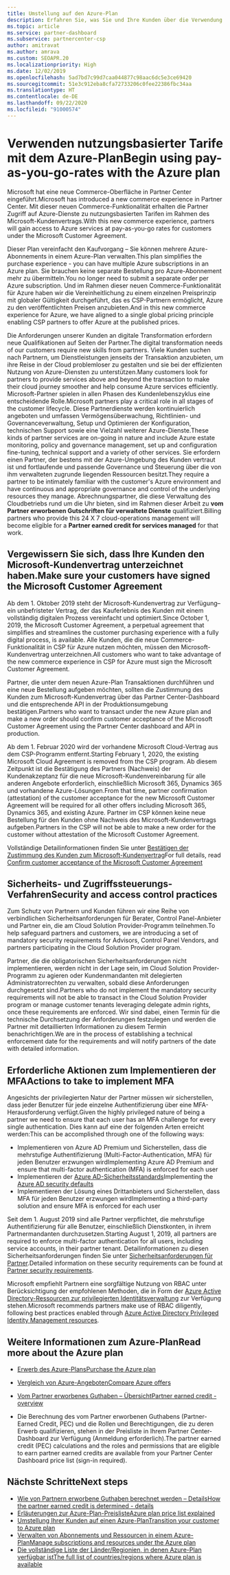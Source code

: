 ```yaml
---
title: Umstellung auf den Azure-Plan
description: Erfahren Sie, was Sie und Ihre Kunden über die Verwendung des Azure-Plans mit nutzungsbasierter Bezahlung wissen müssen, einschließlich der ersten Schritte und Sicherheitsmaßnahmen.
ms.topic: article
ms.service: partner-dashboard
ms.subservice: partnercenter-csp
author: amitravat
ms.author: amrava
ms.custom: SEOAPR.20
ms.localizationpriority: High
ms.date: 12/02/2019
ms.openlocfilehash: 5ad7bd7c99d7caa044877c98aac6dc5e3ce69420
ms.sourcegitcommit: 51e3c912eba8cfa72733206c0fee22386fbc34aa
ms.translationtype: HT
ms.contentlocale: de-DE
ms.lasthandoff: 09/22/2020
ms.locfileid: "91000574"
---
```

# <a name="begin-using-pay-as-you-go-rates-with-the-azure-plan"></a><span data-ttu-id="57363-103">Verwenden nutzungsbasierter Tarife mit dem Azure-Plan</span><span class="sxs-lookup"><span data-stu-id="57363-103">Begin using pay-as-you-go-rates with the Azure plan</span></span>

<span data-ttu-id="57363-104">Microsoft hat eine neue Commerce-Oberfläche in Partner Center eingeführt.</span><span class="sxs-lookup"><span data-stu-id="57363-104">Microsoft has introduced a new commerce experience in Partner Center.</span></span>  <span data-ttu-id="57363-105">Mit dieser neuen Commerce-Funktionalität erhalten die Partner Zugriff auf Azure-Dienste zu nutzungsbasierten Tarifen im Rahmen des Microsoft-Kundenvertrags.</span><span class="sxs-lookup"><span data-stu-id="57363-105">With this new commerce experience, partners will gain access to Azure services at pay-as-you-go rates for customers under the Microsoft Customer Agreement.</span></span>

<span data-ttu-id="57363-106">Dieser Plan vereinfacht den Kaufvorgang – Sie können mehrere Azure-Abonnements in einem Azure-Plan verwalten.</span><span class="sxs-lookup"><span data-stu-id="57363-106">This plan simplifies the purchase experience - you can have multiple Azure subscriptions in an Azure plan.</span></span> <span data-ttu-id="57363-107">Sie brauchen keine separate Bestellung pro Azure-Abonnement mehr zu übermitteln.</span><span class="sxs-lookup"><span data-stu-id="57363-107">You no longer need to submit a separate order per Azure subscription.</span></span> <span data-ttu-id="57363-108">Und im Rahmen dieser neuen Commerce-Funktionalität für Azure haben wir die Vereinheitlichung zu einem einzelnen Preisprinzip mit globaler Gültigkeit durchgeführt, das es CSP-Partnern ermöglicht, Azure zu den veröffentlichten Preisen anzubieten.</span><span class="sxs-lookup"><span data-stu-id="57363-108">And in this new commerce experience for Azure, we have aligned to a single global pricing principle enabling CSP partners to offer Azure at the published prices.</span></span>

<span data-ttu-id="57363-109">Die Anforderungen unserer Kunden an digitale Transformation erfordern neue Qualifikationen auf Seiten der Partner.</span><span class="sxs-lookup"><span data-stu-id="57363-109">The digital transformation needs of our customers require new skills from partners.</span></span> <span data-ttu-id="57363-110">Viele Kunden suchen nach Partnern, um Dienstleistungen jenseits der Transaktion anzubieten, um ihre Reise in der Cloud problemloser zu gestalten und sie bei der effizienten Nutzung von Azure-Diensten zu unterstützen.</span><span class="sxs-lookup"><span data-stu-id="57363-110">Many customers look for partners to provide services above and beyond the transaction to make their cloud journey smoother and help consume Azure services efficiently.</span></span> <span data-ttu-id="57363-111">Microsoft-Partner spielen in allen Phasen des Kundenlebenszyklus eine entscheidende Rolle.</span><span class="sxs-lookup"><span data-stu-id="57363-111">Microsoft partners play a critical role in all stages of the customer lifecycle.</span></span> <span data-ttu-id="57363-112">Diese Partnerdienste werden kontinuierlich angeboten und umfassen Vermögensüberwachung, Richtlinien- und Governanceverwaltung, Setup und Optimieren der Konfiguration, technischen Support sowie eine Vielzahl weiterer Azure-Dienste.</span><span class="sxs-lookup"><span data-stu-id="57363-112">These kinds of partner services are on-going in nature and include Azure estate monitoring, policy and governance management, set up and configuration fine-tuning, technical support and a variety of other services.</span></span> <span data-ttu-id="57363-113">Sie erfordern einen Partner, der bestens mit der Azure-Umgebung des Kunden vertraut ist und fortlaufende und passende Governance und Steuerung über die von ihm verwalteten zugrunde liegenden Ressourcen besitzt.</span><span class="sxs-lookup"><span data-stu-id="57363-113">They require a partner to be intimately familiar with the customer's Azure environment and have continuous and appropriate governance and control of the underlying resources they manage.</span></span> <span data-ttu-id="57363-114">Abrechnungspartner, die diese Verwaltung des Cloudbetriebs rund um die Uhr bieten, sind im Rahmen dieser Arbeit zu **vom Partner erworbenen Gutschriften für verwaltete Dienste** qualifiziert.</span><span class="sxs-lookup"><span data-stu-id="57363-114">Billing partners who provide this 24 X 7 cloud-operations management will become eligible for a **Partner earned credit for services managed** for that work.</span></span>

## <a name="make-sure-your-customers-have-signed-the-microsoft-customer-agreement"></a><span data-ttu-id="57363-115">Vergewissern Sie sich, dass Ihre Kunden den Microsoft-Kundenvertrag unterzeichnet haben.</span><span class="sxs-lookup"><span data-stu-id="57363-115">Make sure your customers have signed the Microsoft Customer Agreement</span></span>

<span data-ttu-id="57363-116">Ab dem 1. Oktober 2019 steht der Microsoft-Kundenvertrag zur Verfügung– ein unbefristeter Vertrag, der das Kauferlebnis des Kunden mit einem vollständig digitalen Prozess vereinfacht und optimiert.</span><span class="sxs-lookup"><span data-stu-id="57363-116">Since October 1, 2019, the Microsoft Customer Agreement, a perpetual agreement that simplifies and streamlines the customer purchasing experience with a fully digital process, is available.</span></span> <span data-ttu-id="57363-117">Alle Kunden, die die neue Commerce-Funktionalität in CSP für Azure nutzen möchten, müssen den Microsoft-Kundenvertrag unterzeichnen.</span><span class="sxs-lookup"><span data-stu-id="57363-117">All customers who want to take advantage of the new commerce experience in CSP for Azure must sign the Microsoft Customer Agreement.</span></span>

<span data-ttu-id="57363-118">Partner, die unter dem neuen Azure-Plan Transaktionen durchführen und eine neue Bestellung aufgeben möchten, sollten die Zustimmung des Kunden zum Microsoft-Kundenvertrag über das Partner Center-Dashboard und die entsprechende API in der Produktionsumgebung bestätigen.</span><span class="sxs-lookup"><span data-stu-id="57363-118">Partners who want to transact under the new Azure plan and make a new order should confirm customer acceptance of the Microsoft Customer Agreement using the Partner Center dashboard and API in production.</span></span>

<span data-ttu-id="57363-119">Ab dem 1. Februar 2020 wird der vorhandene Microsoft Cloud-Vertrag aus dem CSP-Programm entfernt.</span><span class="sxs-lookup"><span data-stu-id="57363-119">Starting February 1, 2020, the existing Microsoft Cloud Agreement is removed from the CSP program.</span></span> <span data-ttu-id="57363-120">Ab diesem Zeitpunkt ist die Bestätigung des Partners (Nachweis) der Kundenakzeptanz für die neue Microsoft-Kundenvereinbarung für alle anderen Angebote erforderlich, einschließlich Microsoft 365, Dynamics 365 und vorhandene Azure-Lösungen.</span><span class="sxs-lookup"><span data-stu-id="57363-120">From that time, partner confirmation (attestation) of the customer acceptance for the new Microsoft Customer Agreement will be required for all other offers including Microsoft 365, Dynamics 365, and existing Azure.</span></span> <span data-ttu-id="57363-121">Partner im CSP können keine neue Bestellung für den Kunden ohne Nachweis des Microsoft-Kundenvertrags aufgeben.</span><span class="sxs-lookup"><span data-stu-id="57363-121">Partners in the CSP will not be able to make a new order for the customer without attestation of the Microsoft Customer Agreement.</span></span>

<span data-ttu-id="57363-122">Vollständige Detailinformationen finden Sie unter [Bestätigen der Zustimmung des Kunden zum Microsoft-Kundenvertrag](confirm-customer-agreement.md)</span><span class="sxs-lookup"><span data-stu-id="57363-122">For full details, read [Confirm customer acceptance of the Microsoft Customer Agreement](confirm-customer-agreement.md)</span></span>

## <a name="security-and-access-control-practices"></a><span data-ttu-id="57363-123">Sicherheits- und Zugriffssteuerungs-Verfahren</span><span class="sxs-lookup"><span data-stu-id="57363-123">Security and access control practices</span></span>

<span data-ttu-id="57363-124">Zum Schutz von Partnern und Kunden führen wir eine Reihe von verbindlichen Sicherheitsanforderungen für Berater, Control Panel-Anbieter und Partner ein, die am Cloud Solution Provider-Programm teilnehmen.</span><span class="sxs-lookup"><span data-stu-id="57363-124">To help safeguard partners and customers, we are introducing a set of mandatory security requirements for Advisors, Control Panel Vendors, and partners participating in the Cloud Solution Provider program.</span></span>

<span data-ttu-id="57363-125">Partner, die die obligatorischen Sicherheitsanforderungen nicht implementieren, werden nicht in der Lage sein, im Cloud Solution Provider-Programm zu agieren oder Kundenmandanten mit delegierten Administratorrechten zu verwalten, sobald diese Anforderungen durchgesetzt sind.</span><span class="sxs-lookup"><span data-stu-id="57363-125">Partners who do not implement the mandatory security requirements will not be able to transact in the Cloud Solution Provider program or manage customer tenants leveraging delegate admin rights, once these requirements are enforced.</span></span> <span data-ttu-id="57363-126">Wir sind dabei, einen Termin für die technische Durchsetzung der Anforderungen festzulegen und werden die Partner mit detaillierten Informationen zu diesem Termin benachrichtigen.</span><span class="sxs-lookup"><span data-stu-id="57363-126">We are in the process of establishing a technical enforcement date for the requirements and will notify partners of the date with detailed information.</span></span>

## <a name="actions-to-take-to-implement-mfa"></a><span data-ttu-id="57363-127">Erforderliche Aktionen zum Implementieren der MFA</span><span class="sxs-lookup"><span data-stu-id="57363-127">Actions to take to implement MFA</span></span>

<span data-ttu-id="57363-128">Angesichts der privilegierten Natur der Partner müssen wir sicherstellen, dass jeder Benutzer für jede einzelne Authentifizierung über eine MFA-Herausforderung verfügt.</span><span class="sxs-lookup"><span data-stu-id="57363-128">Given the highly privileged nature of being a partner we need to ensure that each user has an MFA challenge for every single authentication.</span></span> <span data-ttu-id="57363-129">Dies kann auf eine der folgenden Arten erreicht werden:</span><span class="sxs-lookup"><span data-stu-id="57363-129">This can be accomplished through one of the following ways:</span></span>

- <span data-ttu-id="57363-130">Implementieren von Azure AD Premium und Sicherstellen, dass die mehrstufige Authentifizierung (Multi-Factor-Authentication, MFA) für jeden Benutzer erzwungen wird</span><span class="sxs-lookup"><span data-stu-id="57363-130">Implementing Azure AD Premium and ensure that multi-factor authentication (MFA) is enforced for each user</span></span>
- <span data-ttu-id="57363-131">Implementieren der [Azure AD-Sicherheitsstandards](/azure/active-directory/conditional-access/concept-conditional-access-security-defaults)</span><span class="sxs-lookup"><span data-stu-id="57363-131">Implementing the [Azure AD security defaults](/azure/active-directory/conditional-access/concept-conditional-access-security-defaults)</span></span>
- <span data-ttu-id="57363-132">Implementieren der Lösung eines Drittanbieters und Sicherstellen, dass MFA für jeden Benutzer erzwungen wird</span><span class="sxs-lookup"><span data-stu-id="57363-132">Implementing a third-party solution and ensure MFA is enforced for each user</span></span>

<span data-ttu-id="57363-133">Seit dem 1. August 2019 sind alle Partner verpflichtet, die mehrstufige Authentifizierung für alle Benutzer, einschließlich Dienstkonten, in ihrem Partnermandanten durchzusetzen.</span><span class="sxs-lookup"><span data-stu-id="57363-133">Starting August 1, 2019, all partners are required to enforce multi-factor authentication for all users, including service accounts, in their partner tenant.</span></span> <span data-ttu-id="57363-134">Detailinformationen zu diesen Sicherheitsanforderungen finden Sie unter [Sicherheitsanforderungen für Partner](partner-security-requirements.md).</span><span class="sxs-lookup"><span data-stu-id="57363-134">Detailed information on these security requirements can be found at [Partner security requirements](partner-security-requirements.md).</span></span>

<span data-ttu-id="57363-135">Microsoft empfiehlt Partnern eine sorgfältige Nutzung von RBAC unter Berücksichtigung der empfohlenen Methoden, die in Form der [Azure Active Directory-Ressourcen zur privilegierten Identitätsverwaltung](/azure/active-directory/privileged-identity-management/pim-configure) zur Verfügung stehen.</span><span class="sxs-lookup"><span data-stu-id="57363-135">Microsoft recommends partners make use of RBAC diligently, following best practices enabled through [Azure Active Directory Privileged Identity Management resources](/azure/active-directory/privileged-identity-management/pim-configure).</span></span>

## <a name="read-more-about-the-azure-plan"></a><span data-ttu-id="57363-136">Weitere Informationen zum Azure-Plan</span><span class="sxs-lookup"><span data-stu-id="57363-136">Read more about the Azure plan</span></span>

- [<span data-ttu-id="57363-137">Erwerb des Azure-Plans</span><span class="sxs-lookup"><span data-stu-id="57363-137">Purchase the Azure plan</span></span>](purchase-azure-plan.md)

- [<span data-ttu-id="57363-138">Vergleich von Azure-Angeboten</span><span class="sxs-lookup"><span data-stu-id="57363-138">Compare Azure offers</span></span>](compare-azure-offers.md)

- [<span data-ttu-id="57363-139">Vom Partner erworbenes Guthaben – Übersicht</span><span class="sxs-lookup"><span data-stu-id="57363-139">Partner earned credit - overview</span></span>](partner-earned-credit.md)

- <span data-ttu-id="57363-140">Die Berechnung des vom Partner erworbenen Guthabens (Partner-Earned Credit, PEC) und die Rollen und Berechtigungen, die zu deren Erwerb qualifizieren, stehen in der Preisliste in Ihrem Partner Center-Dashboard zur Verfügung (Anmeldung erforderlich).</span><span class="sxs-lookup"><span data-stu-id="57363-140">The partner earned credit (PEC) calculations and the roles and permissions that are eligible to earn partner earned credits are available from your Partner Center Dashboard price list (sign-in required).</span></span>

## <a name="next-steps"></a><span data-ttu-id="57363-141">Nächste Schritte</span><span class="sxs-lookup"><span data-stu-id="57363-141">Next steps</span></span> 

- [<span data-ttu-id="57363-142">Wie von Partnern erworbene Guthaben berechnet werden – Details</span><span class="sxs-lookup"><span data-stu-id="57363-142">How the partner earned credit is determined - details</span></span>](partner-earned-credit-explanation.md)
- [<span data-ttu-id="57363-143">Erläuterungen zur Azure-Plan-Preisliste</span><span class="sxs-lookup"><span data-stu-id="57363-143">Azure plan price list explained</span></span>](azure-plan-price-list.md)
- [<span data-ttu-id="57363-144">Umstellung Ihrer Kunden auf einen Azure-Plan</span><span class="sxs-lookup"><span data-stu-id="57363-144">Transition your customer to Azure plan</span></span>](azure-plan-transition.md)
- [<span data-ttu-id="57363-145">Verwalten von Abonnements und Ressourcen in einem Azure-Plan</span><span class="sxs-lookup"><span data-stu-id="57363-145">Manage subscriptions and resources under the Azure plan</span></span>](azure-plan-manage.md)
- [<span data-ttu-id="57363-146">Die vollständige Liste der Länder/Regionien, in denen Azure-Plan verfügbar ist</span><span class="sxs-lookup"><span data-stu-id="57363-146">The full list of countries/regions where Azure plan is available</span></span>](https://query.prod.cms.rt.microsoft.com/cms/api/am/binary/RE3QN0x)